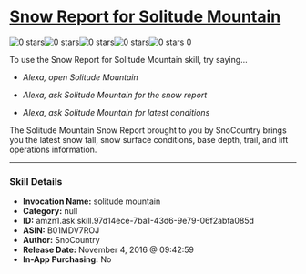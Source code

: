 # [Snow Report for Solitude Mountain](http://alexa.amazon.com/#skills/amzn1.ask.skill.97d14ece-7ba1-43d6-9e79-06f2abfa085d)
![0 stars](../../images/ic_star_border_black_18dp_1x.png)![0 stars](../../images/ic_star_border_black_18dp_1x.png)![0 stars](../../images/ic_star_border_black_18dp_1x.png)![0 stars](../../images/ic_star_border_black_18dp_1x.png)![0 stars](../../images/ic_star_border_black_18dp_1x.png) 0

To use the Snow Report for Solitude Mountain skill, try saying...

* *Alexa, open Solitude Mountain*

* *Alexa, ask Solitude Mountain for the snow report*

* *Alexa, ask Solitude Mountain for latest conditions*

The Solitude Mountain Snow Report brought to you by SnoCountry brings you the latest snow fall, snow surface conditions,  base depth, trail, and lift operations information.

***

### Skill Details

* **Invocation Name:** solitude mountain
* **Category:** null
* **ID:** amzn1.ask.skill.97d14ece-7ba1-43d6-9e79-06f2abfa085d
* **ASIN:** B01MDV7ROJ
* **Author:** SnoCountry
* **Release Date:** November 4, 2016 @ 09:42:59
* **In-App Purchasing:** No
